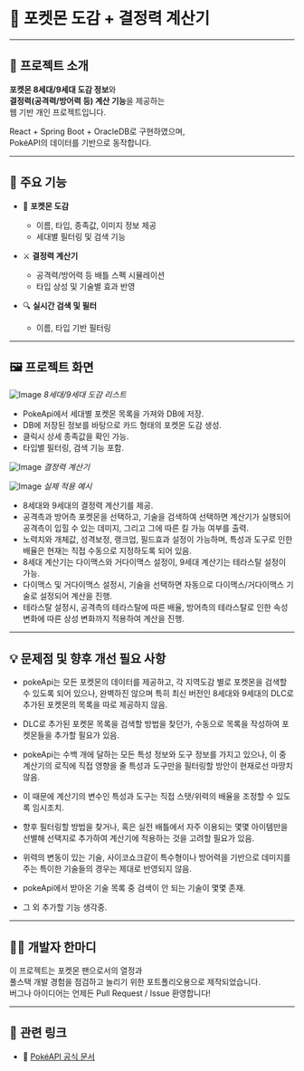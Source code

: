 # 🐾 포켓몬 도감 + 결정력 계산기

---

## 🧩 프로젝트 소개

**포켓몬 8세대/9세대 도감 정보**와  
**결정력(공격력/방어력 등) 계산 기능**을 제공하는  
웹 기반 개인 프로젝트입니다.  

React + Spring Boot + OracleDB로 구현하였으며,  
PokéAPI의 데이터를 기반으로 동작합니다.

---

## 🚀 주요 기능

- 📘 **포켓몬 도감**  
  - 이름, 타입, 종족값, 이미지 정보 제공  
  - 세대별 필터링 및 검색 기능

- ⚔️ **결정력 계산기**  
  - 공격력/방어력 등 배틀 스펙 시뮬레이션  
  - 타입 상성 및 기술별 효과 반영

- 🔍 **실시간 검색 및 필터**  
  - 이름, 타입 기반 필터링

---

## 🖼️ 프로젝트 화면

![Image](https://github.com/user-attachments/assets/2fc733aa-0714-4441-9c6e-55244c587285)
*8세대/9세대 도감 리스트*

- PokeApi에서 세대별 포켓몬 목록을 가져와 DB에 저장.
- DB에 저장된 정보를 바탕으로 카드 형태의 포켓몬 도감 생성.
- 클릭시 상세 종족값을 확인 가능.
- 타입별 필터링, 검색 기능 포함.


![Image](https://github.com/user-attachments/assets/6e6d594d-5879-4df2-a5fa-40d65a5a2cb3)
*결정력 계산기*


![Image](https://github.com/user-attachments/assets/20d8aea1-5cbe-41f0-97d3-3ca15c9857ab)
*실제 적용 예시*

- 8세대와 9세대의 결정력 계산기를 제공.
- 공격측과 방어측 포켓몬을 선택하고, 기술을 검색하여 선택하면 계산기가 실행되어 공격측이 입힐 수 있는 데미지, 그리고 그에 따른 킬 가능 여부를 출력.
- 노력치와 개체값, 성격보정, 랭크업, 필드효과 설정이 가능하며, 특성과 도구로 인한 배율은 현재는 직접 수동으로 지정하도록 되어 있음.
- 8세대 계산기는 다이맥스와 거다이맥스 설정이, 9세대 계산기는 테라스탈 설정이 가능.
- 다이맥스 및 거다이맥스 설정시, 기술을 선택하면 자동으로 다이맥스/거다이맥스 기술로 설정되어 계산을 진행.
- 테라스탈 설정시, 공격측의 테라스탈에 따른 배율, 방어측의 테라스탈로 인한 속성변화에 따른 상성 변화까지 적용하여 계산을 진행.

---

## 💡 문제점 및 향후 개선 필요 사항

- pokeApi는 모든 포켓몬의 데이터를 제공하고, 각 지역도감 별로 포켓몬을 검색할 수 있도록 되어 있으나, 완벽하진 않으며 특히 최신 버전인 8세대와 9세대의 DLC로 추가된 포켓몬의 목록을 따로 제공하지 않음.
- DLC로 추가된 포켓몬 목록을 검색할 방법을 찾던가, 수동으로 목록을 작성하여 포켓몬들을 추가할 필요가 있음.
  
- pokeApi는 수백 개에 달하는 모든 특성 정보와 도구 정보를 가지고 있으나, 이 중 계산기의 로직에 직접 영향을 줄 특성과 도구만을 필터링할 방안이 현재로선 마땅치 않음.
- 이 때문에 계산기의 변수인 특성과 도구는 직접 스탯/위력의 배율을 조정할 수 있도록 임시조치.
- 향후 필터링할 방법을 찾거나, 혹은 실전 배틀에서 자주 이용되는 몇몇 아이템만을 선별해 선택지로 추가하여 계산기에 적용하는 것을 고려할 필요가 있음.

- 위력의 변동이 있는 기술, 사이코쇼크같이 특수형이나 방어력을 기반으로 데미지를 주는 특이한 기술들의 경우는 제대로 반영되지 않음.

- pokeApi에서 받아온 기술 목록 중 검색이 안 되는 기술이 몇몇 존재.

- 그 외 추가할 기능 생각중.

  

---

## 🙋‍♂️ 개발자 한마디

이 프로젝트는 포켓몬 팬으로서의 열정과  
풀스택 개발 경험을 점검하고 늘리기 위한 포트폴리오용으로 제작되었습니다.  
버그나 아이디어는 언제든 Pull Request / Issue 환영합니다!

---


## 📎 관련 링크

- 🔗 [PokéAPI 공식 문서](https://pokeapi.co/docs/v2)
